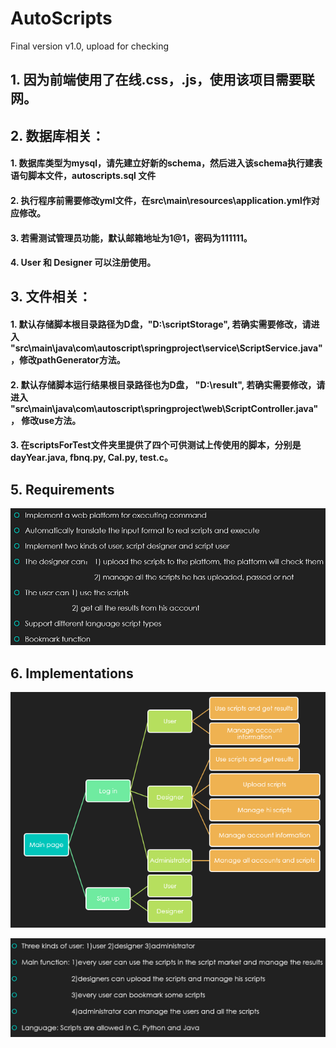 # AutoScripts
Final version v1.0, upload for checking

## 1. 因为前端使用了在线.css，.js，使用该项目需要联网。

## 2. 数据库相关：

#### 1. 数据库类型为mysql，请先建立好新的schema，然后进入该schema执行建表语句脚本文件，autoscripts.sql 文件

#### 2. 执行程序前需要修改yml文件，在src\main\resources\application.yml作对应修改。

#### 3. 若需测试管理员功能，默认邮箱地址为1@1，密码为111111。

#### 4. User 和 Designer 可以注册使用。

## 3. 文件相关：

#### 1. 默认存储脚本根目录路径为D盘，"D:\scriptStorage", 若确实需要修改，请进入 "src\main\java\com\autoscript\springproject\service\ScriptService.java"，修改pathGenerator方法。

#### 2. 默认存储脚本运行结果根目录路径也为D盘， "D:\result", 若确实需要修改，请进入 "src\main\java\com\autoscript\springproject\web\ScriptController.java"， 修改use方法。

#### 3. 在scriptsForTest文件夹里提供了四个可供测试上传使用的脚本，分别是dayYear.java, fbnq.py, Cal.py, test.c。

## 5. Requirements
![Fig.1 Requirements](./picture/requirements.png)

## 6. Implementations
![Fig.2 Implementations_1](./picture/implements_1.png)

![Fig.3 Implementations_2](./picture/implements_2.png)
